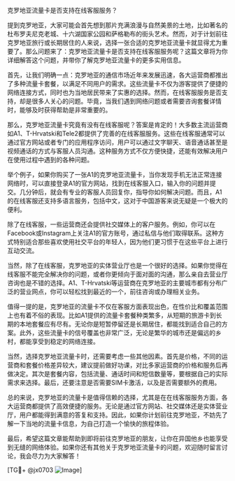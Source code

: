 克罗地亚流量卡是否支持在线客服服务？

提到克罗地亚，大家可能会首先想到那片充满浪漫与自然美景的土地，比如著名的杜布罗夫尼克老城、十六湖国家公园和萨格勒布的街头艺术。然而，对于计划前往克罗地亚旅行或长期居住的人来说，选择一张合适的克罗地亚流量卡就显得尤为重要了。那么问题来了：克罗地亚流量卡是否支持在线客服服务呢？这篇文章将为你详细解答这个问题，并带你了解克罗地亚流量卡的更多实用信息。

首先，让我们明确一点：克罗地亚的通信市场近年来发展迅速，各大运营商都推出了多种流量卡套餐，以满足不同用户的需求。这些流量卡不仅为游客提供了便捷的网络连接方式，同时也为当地居民带来了实惠的选择。然而，在线客服服务是否支持，却是很多人关心的问题。毕竟，当我们遇到网络问题或者需要咨询套餐详情时，能够及时获得帮助是非常重要的。

那么，克罗地亚流量卡究竟有没有在线客服呢？答案是肯定的！大多数主流运营商如A1、T-Hrvatski和Tele2都提供了完善的在线客服服务。这些在线客服通常可以通过官方网站或者专门的应用程序访问，用户可以通过文字聊天、语音通话甚至是视频通话的方式与客服人员沟通。这种服务方式不仅方便快捷，还能有效解决用户在使用过程中遇到的各种问题。

举个例子，如果你购买了一张A1的克罗地亚流量卡，当你发现手机无法正常连接网络时，可以直接登录A1的官方网站，找到在线客服入口，输入你的问题并提交。几分钟后，就会有专业的客服人员回复你，指导你如何解决问题。而且，A1的在线客服还支持多语言服务，包括中文，这对于中国游客来说无疑是一个极大的便利。

除了在线客服，一些运营商还会提供社交媒体上的客户服务。例如，你可以在Facebook或Instagram上关注A1的官方账号，通过私信与他们取得联系。这种方式特别适合那些喜欢使用社交平台的年轻人，因为他们更习惯于在这些平台上进行互动交流。

当然，除了在线客服，克罗地亚的实体营业厅也是一个很好的选择。如果你觉得在线客服不能完全解决你的问题，或者你更倾向于面对面的沟通，那么亲自去营业厅咨询也是不错的选择。A1、T-Hrvatski等运营商在克罗地亚的主要城市都有分布广泛的营业网点，你可以轻松找到最近的一个，前往咨询或办理相关业务。

值得一提的是，克罗地亚的流量卡不仅在客服方面表现出色，在性价比和覆盖范围上也有着不俗的表现。比如A1提供的流量卡套餐种类繁多，从短期的旅游卡到长期的本地套餐应有尽有。无论你是短暂停留还是长期居住，都能找到适合自己的方案。此外，这些流量卡的信号覆盖也非常广泛，无论是繁华的城市还是偏远的乡村，都能享受到稳定的网络连接。

当然，选择克罗地亚流量卡时，还需要考虑一些其他因素。首先是价格，不同的运营商和套餐价格差异较大，建议提前做好功课，对比多家运营商的价格和服务后再做决定。其次是套餐内容，包括流量、通话时间和短信数量等，要根据自己的实际需求来选择。最后，还要注意是否需要SIM卡激活，以及是否需要额外的费用。

总的来说，克罗地亚的流量卡是值得信赖的选择，尤其是在在线客服服务方面，各大运营商都提供了高效便捷的服务。无论是通过官方网站、社交媒体还是实体营业厅，用户都能得到满意的答复和支持。因此，如果你计划前往克罗地亚，不妨先了解一下当地的流量卡信息，为自己打造一个愉快的旅程体验。

最后，希望这篇文章能帮助到即将前往克罗地亚的朋友，让你在异国他乡也能享受到无缝的网络体验。如果你还有其他关于克罗地亚流量卡的问题，欢迎随时留言讨论，我会尽力为大家解答！

[TG💪+ @jx0703 ![Image](https://github.com/user-attachments/assets/dbca1d08-cadb-493c-b0ec-ad6f7a83f270)]